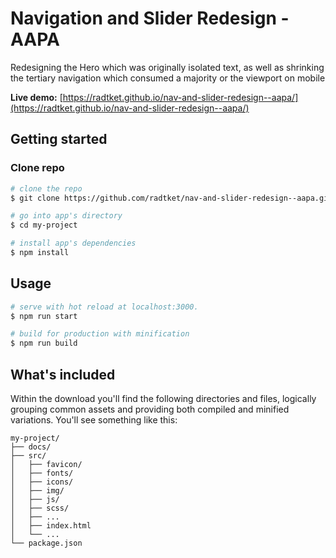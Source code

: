 # Navigation and Slider Redesign - AAPA

Redesigning the Hero which was originally isolated text, as well as shrinking the tertiary navigation which consumed a majority or the viewport on mobile

**Live demo:** [https://radtket.github.io/nav-and-slider-redesign--aapa/](https://radtket.github.io/nav-and-slider-redesign--aapa/)

## Getting started

### Clone repo

```bash
# clone the repo
$ git clone https://github.com/radtket/nav-and-slider-redesign--aapa.git my-project

# go into app's directory
$ cd my-project

# install app's dependencies
$ npm install
```

## Usage

```bash
# serve with hot reload at localhost:3000.
$ npm run start

# build for production with minification
$ npm run build
```

## What's included

Within the download you'll find the following directories and files, logically grouping common assets and providing both compiled and minified variations. You'll see something like this:

```code
my-project/
├── docs/
├── src/
│   ├── favicon/
│   ├── fonts/
│   ├── icons/
│   ├── img/
│   ├── js/
│   ├── scss/
│   ├── ...
│   ├── index.html
│   └── ...
└── package.json
```
